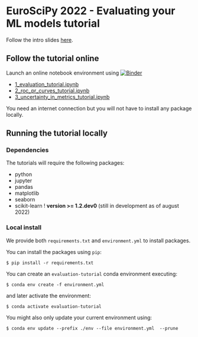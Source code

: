 # EuroSciPy 2022 - Evaluating your ML models tutorial

Follow the intro slides [here](https://www.slideshare.net/GaelVaroquaux/evaluating-machine-learning-models-and-their-diagnostic-value).

## Follow the tutorial online

Launch an online notebook environment using [![Binder](https://mybinder.org/badge_logo.svg)](https://mybinder.org/v2/gh/ArturoAmorQ/euroscipy_2022_evaluation/HEAD)

- [1_evaluation_tutorial.ipynb](https://mybinder.org/v2/gh/ArturoAmorQ/euroscipy_2022_evaluation/HEAD?labpath=notebooks%2F1_evaluation_tutorial.ipynb)
- [2_roc_pr_curves_tutorial.ipynb](https://mybinder.org/v2/gh/ArturoAmorQ/euroscipy_2022_evaluation/HEAD?labpath=notebooks%2F2_roc_pr_curves_tutorial.ipynb)
- [3_uncertainty_in_metrics_tutorial.ipynb ](https://mybinder.org/v2/gh/ArturoAmorQ/euroscipy_2022_evaluation/HEAD?labpath=notebooks%2F3_uncertainty_in_metrics_tutorial.ipynb)

You need an internet connection but you will not have to install any package
locally.

## Running the tutorial locally

### Dependencies

The tutorials will require the following packages:

* python
* jupyter
* pandas
* matplotlib
* seaborn
* scikit-learn ! **version >= 1.2.dev0** (still in development as of august 2022)

### Local install

We provide both `requirements.txt` and `environment.yml` to install packages.

You can install the packages using `pip`:

```
$ pip install -r requirements.txt
```

You can create an `evaluation-tutorial` conda environment executing:

```
$ conda env create -f environment.yml
```

and later activate the environment:

```
$ conda activate evaluation-tutorial
```

You might also only update your current environment using:

```
$ conda env update --prefix ./env --file environment.yml  --prune
```
